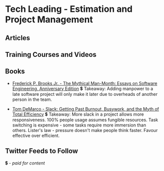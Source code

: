 # Tech Leading - Estimation and Project Management

## Articles


## Training Courses and Videos


## Books

- [Frederick P. Brooks Jr. - The Mythical Man-Month: Essays on Software Engineering, Anniversary Edition](https://www.amazon.com/Mythical-Man-Month-Software-Engineering-Anniversary/dp/0201835959) 💲
Takeaway: Adding manpower to a late software project will only make it later due to overheads of another person in the team. 

- [Tom DeMarco - Slack: Getting Past Burnout, Busywork, and the Myth of Total Efficiency](https://www.amazon.com/Slack-Getting-Burnout-Busywork-Efficiency/dp/0767907698) 💲
Takeaway: More slack in a project allows more responsiveness. 100% people usage assumes fungible resources. Task switching is expensive - some tasks require more immersion than others. Lister's law - pressure doesn't make people think faster. Favour effective over efficient.

## Twitter Feeds to Follow


💲 - *paid for content*